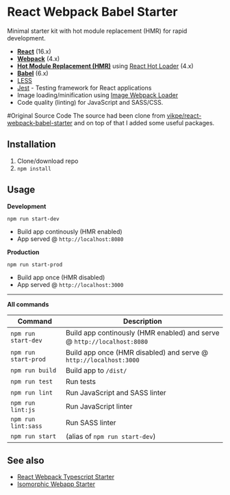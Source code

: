 # React Webpack Babel Starter
Minimal starter kit with hot module replacement (HMR) for rapid development.

* **[React](https://facebook.github.io/react/)** (16.x)
* **[Webpack](https://webpack.js.org/)** (4.x)
* **[Hot Module Replacement (HMR)](https://webpack.js.org/guides/hmr-react/)** using [React Hot Loader](https://github.com/gaearon/react-hot-loader) (4.x)
* **[Babel](http://babeljs.io/)** (6.x)
* [LESS](http://lesscss.org/)
* [Jest](https://facebook.github.io/jest/) - Testing framework for React applications
* Image loading/minification using [Image Webpack Loader](https://github.com/tcoopman/image-webpack-loader)
* Code quality (linting) for JavaScript and SASS/CSS.

#Original Source Code
The source had been clone from [vikpe/react-webpack-babel-starter](https://github.com/vikpe/react-webpack-babel-starter) and on top of that I added some useful packages.

## Installation
1. Clone/download repo
2. `npm install`

## Usage
**Development**

`npm run start-dev`

* Build app continously (HMR enabled)
* App served @ `http://localhost:8080` 

**Production**

`npm run start-prod`

* Build app once (HMR disabled)
* App served @ `http://localhost:3000`

---

**All commands**

| Command              | Description                                                             |
| -------------------- | ----------------------------------------------------------------------- |
| `npm run start-dev`  | Build app continously (HMR enabled) and serve @ `http://localhost:8080` |
| `npm run start-prod` | Build app once (HMR disabled) and serve @ `http://localhost:3000`       |
| `npm run build`      | Build app to `/dist/`                                                   |
| `npm run test`       | Run tests                                                               |
| `npm run lint`       | Run JavaScript and SASS linter                                          |
| `npm run lint:js`    | Run JavaScript linter                                                   |
| `npm run lint:sass`  | Run SASS linter                                                         |
| `npm run start`      | (alias of `npm run start-dev`)                                          |

## See also
* [React Webpack Typescript Starter](https://github.com/vikpe/react-webpack-typescript-starter)
* [Isomorphic Webapp Starter](https://github.com/vikpe/isomorphic-webapp-starter)
